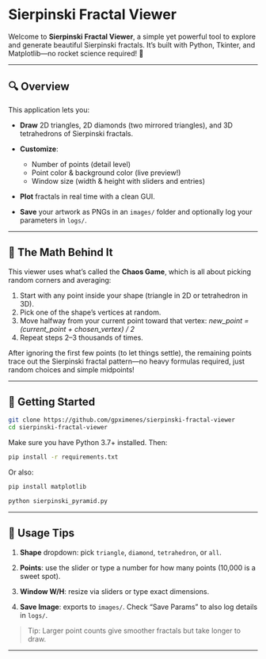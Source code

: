 # Sierpinski Fractal Viewer

Welcome to **Sierpinski Fractal Viewer**, a simple yet powerful tool to explore and generate beautiful Sierpinski fractals. It’s built with Python, Tkinter, and Matplotlib—no rocket science required! 🚀

---

## 🔍 Overview

This application lets you:

* **Draw** 2D triangles, 2D diamonds (two mirrored triangles), and 3D tetrahedrons of Sierpinski fractals.
* **Customize**:

  * Number of points (detail level)
  * Point color & background color (live preview!)
  * Window size (width & height with sliders and entries)
* **Plot** fractals in real time with a clean GUI.
* **Save** your artwork as PNGs in an `images/` folder and optionally log your parameters in `logs/`.

---

## 🔢 The Math Behind It

This viewer uses what’s called the **Chaos Game**, which is all about picking random corners and averaging:

1. Start with any point inside your shape (triangle in 2D or tetrahedron in 3D).
2. Pick one of the shape’s vertices at random.
3. Move halfway from your current point toward that vertex:
   *new\_point = (current\_point + chosen\_vertex) / 2*
4. Repeat steps 2–3 thousands of times.

After ignoring the first few points (to let things settle), the remaining points trace out the Sierpinski fractal pattern—no heavy formulas required, just random choices and simple midpoints!

---

## 🚀 Getting Started

```bash
git clone https://github.com/gpximenes/sierpinski-fractal-viewer
cd sierpinski-fractal-viewer
```

Make sure you have Python 3.7+ installed. Then:

```bash
pip install -r requirements.txt
```

Or also:

```bash
pip install matplotlib
```

```bash
python sierpinski_pyramid.py
```

---

## 🎨 Usage Tips

1. **Shape** dropdown: pick `triangle`, `diamond`, `tetrahedron`, or `all`.

2. **Points**: use the slider or type a number for how many points (10,000 is a sweet spot).

3. **Window W/H**: resize via sliders or type exact dimensions.

4. **Save Image**: exports to `images/`. Check “Save Params” to also log details in `logs/`.

> Tip: Larger point counts give smoother fractals but take longer to draw.

---
